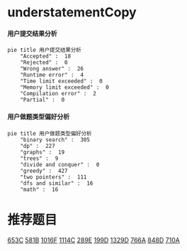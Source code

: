 # understatementCopy

<!-- tabs:start -->



#### **用户提交结果分析**

```mermaid
pie title 用户提交结果分析
    "Accepted" :  18
    "Rejected" :  0
    "Wrong answer" :  26
    "Runtime error" :  4
    "Time limit exceeded" :  0
    "Memory limit exceeded" :  0
    "Compilation error" :  2
    "Partial" :  0
```

#### **用户做题类型偏好分析**

```mermaid
pie title 用户做题类型偏好分析
    "binary search" :  305
    "dp" :  227
    "graphs" :  19
    "trees" :  9
    "divide and conquer" :  0
    "greedy" :  427
    "two pointers" :  111
    "dfs and similar" :  16
    "math" :  16
```



<!-- tabs:end -->
# 推荐题目
[653C](https://codeforces.com/contest/653/problem/C)
[581B](https://codeforces.com/contest/581/problem/B)
[1016F](https://codeforces.com/contest/1016/problem/F)
[1114C](https://codeforces.com/contest/1114/problem/C)
[289E](https://codeforces.com/contest/289/problem/E)
[199D](https://codeforces.com/contest/199/problem/D)
[1329D](https://codeforces.com/contest/1329/problem/D)
[766A](https://codeforces.com/contest/766/problem/A)
[848D](https://codeforces.com/contest/848/problem/D)
[710A](https://codeforces.com/contest/710/problem/A)
